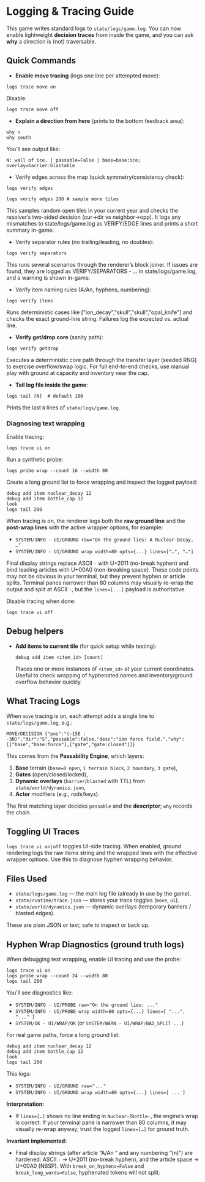 # Logging & Tracing Guide

This game writes standard logs to `state/logs/game.log`. You can now enable lightweight **decision traces** from inside the game, and you can ask **why** a direction is (not) traversable.

## Quick Commands

- **Enable move tracing** (logs one line per attempted move):

```
logs trace move on
```

Disable:

```
logs trace move off
```

- **Explain a direction from here** (prints to the bottom feedback area):

```
why n
why south
```

You’ll see output like:

```
N: wall of ice. | passable=False | base=base:ice; overlay=barrier:blastable
```

- Verify edges across the map (quick symmetry/consistency check):

```
logs verify edges

logs verify edges 200 # sample more tiles
```

This samples random open tiles in your current year and checks the resolver’s two-sided decision (cur→dir vs neighbor→opp). It logs any mismatches to state/logs/game.log as VERIFY/EDGE lines and prints a short summary in-game.

- Verify separator rules (no trailing/leading, no doubles):

```
logs verify separators
```

This runs several scenarios through the renderer’s block joiner. If issues are found, they are logged as VERIFY/SEPARATORS - ... in state/logs/game.log, and a warning is shown in-game.

- Verify item naming rules (A/An, hyphens, numbering):

```
logs verify items
```

Runs deterministic cases like ["ion_decay","skull","skull","opal_knife"] and checks the exact ground-line string. Failures log the expected vs. actual line.

- **Verify get/drop core** (sanity path):

```
logs verify getdrop
```

Executes a deterministic core path through the transfer layer (seeded RNG) to exercise overflow/swap logic. For full end-to-end checks, use manual play with ground at capacity and inventory near the cap.

- **Tail log file inside the game**:

```
logs tail [N]  # default 100
```

Prints the last `N` lines of `state/logs/game.log`.

### Diagnosing text wrapping

Enable tracing:

```
logs trace ui on
```

Run a synthetic probe:

```
logs probe wrap --count 16 --width 80
```

Create a long ground list to force wrapping and inspect the logged payload:

```
debug add item nuclear_decay 12
debug add item bottle_cap 12
look
logs tail 200
```

When tracing is on, the renderer logs both the **raw ground line** and the
**post-wrap lines** with the active wrapper options, for example:

- `SYSTEM/INFO - UI/GROUND raw="On the ground lies: A Nuclear-Decay, …"`
- `SYSTEM/INFO - UI/GROUND wrap width=80 opts={...} lines=["…", "…"]`

Final display strings replace ASCII `-` with U+2011 (no-break hyphen) and bind
leading articles with U+00A0 (non-breaking space). These code points may not be
obvious in your terminal, but they prevent hyphen or article splits. Terminal
panes narrower than 80 columns may visually re-wrap the output and split at
ASCII `-`, but the `lines=[...]` payload is authoritative.

Disable tracing when done:

```
logs trace ui off
```

## Debug helpers
- **Add items to current tile** (for quick setup while testing):
  ```
  debug add item <item_id> [count]
  ```
  Places one or more instances of `<item_id>` at your current coordinates. Useful to check wrapping of hyphenated names and inventory/ground overflow behavior quickly.

## What Tracing Logs

When `move` tracing is on, each attempt adds a single line to `state/logs/game.log`, e.g.:

```
MOVE/DECISION {"pos":"(-15E : -3N)","dir":"S","passable":false,"desc":"ion force field.","why":[["base","base:force"],["gate","gate:closed"]]}
```

This comes from the **Passability Engine**, which layers:
1. **Base** terrain (`base=0 open`, `1 terrain block`, `2 boundary`, `3 gate`),
2. **Gates** (open/closed/locked),
3. **Dynamic overlays** (`barrier`/`blasted` with TTL) from `state/world/dynamics.json`,
4. **Actor** modifiers (e.g., rods/keys).

The first matching layer decides `passable` and the **descriptor**; `why` records the chain.

## Toggling UI Traces

`logs trace ui on|off` toggles UI-side tracing. When enabled, ground rendering logs the raw items string and the wrapped lines with the effective wrapper options. Use this to diagnose hyphen wrapping behavior.

## Files Used

- `state/logs/game.log` — the main log file (already in use by the game).
- `state/runtime/trace.json` — stores your trace toggles (`move`, `ui`).
- `state/world/dynamics.json` — dynamic overlays (temporary barriers / blasted edges).

These are plain JSON or text; safe to inspect or back up.

## Hyphen Wrap Diagnostics (ground truth logs)

When debugging text wrapping, enable UI tracing and use the probe:

```
logs trace ui on
logs probe wrap --count 24 --width 80
logs tail 200
```

You’ll see diagnostics like:
- `SYSTEM/INFO - UI/PROBE raw="On the ground lies: ..."`
- `SYSTEM/INFO - UI/PROBE wrap width=80 opts={...} lines=[ "...", "..." ]`
- `SYSTEM/OK - UI/WRAP/OK` (or `SYSTEM/WARN - UI/WRAP/BAD_SPLIT ...`)

For real game paths, force a long ground list:

```
debug add item nuclear_decay 12
debug add item bottle_cap 12
look
logs tail 200
```

This logs:
- `SYSTEM/INFO - UI/GROUND raw="..."`
- `SYSTEM/INFO - UI/GROUND wrap width=80 opts={...} lines=[ ... ]`

**Interpretation:**  
- If `lines=[…]` shows no line ending in `Nuclear-`/`Bottle-`, the engine’s wrap is correct. If your terminal pane is narrower than 80 columns, it may visually re-wrap anyway; trust the logged `lines=[…]` for ground truth.

**Invariant implemented:**  
- Final display strings (after article “A/An ” and any numbering “(n)”) are hardened: ASCII `-` → U+2011 (no-break hyphen), and the article space → U+00A0 (NBSP). With `break_on_hyphens=False` and `break_long_words=False`, hyphenated tokens will not split.
